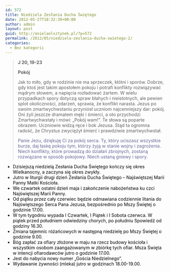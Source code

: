 ```yaml
---
id: 572
title: Niedziela Zesłania Ducha Świętego
date: 2012-05-27T18:32:39+00:00
author: admin
layout: post
guid: http://anielaolsztynek.pl/?p=572
permalink: /2012/05/niedziela-zeslania-ducha-swietego-2/
categories:
  - Bez kategorii
---
```

> **J 20, 19-23**
> 
> **Pokój**
> 
> Jak to miło, gdy w rodzinie nie ma sprzeczek, kłótni i sporów. Dobrze, gdy ktoś jest takim apostołem pokoju i potrafi konflikty rozwiązywać mądrym słowem, a napięcia rozładować żartem. W wielu przypadkach spory dotyczą spraw błahych i nieistotnych, ale pewien splot okoliczności, zdarzeń, sprawia, że konflikt narasta. Jezus po swoim zmartwychwstaniu przyniósł uczniom najcenniejszy dar: pokój. Oni żyli jeszcze dramatem męki i śmierci, a oto przychodzi Zmartwychwstały i mówi: &#8222;Pokój wam!&#8221;. Te słowa są poparte obrazem. Uczniowie widzą ręce i bok Jezusa. Stąd ta ogromna radość, że Chrystus zwyciężył śmierć i prawdziwie zmartwychwstał.
> 
> <span style="color: #666699;">Panie Jezu, dziękuję Ci za pokój serca. Ty, który uciszasz wszystkie burze, daj łaskę pokoju tym, którzy żyją w stanie wojny i zagrożenia. Niech konflikty, które prowadzą do działań zbrojnych, zostaną rozwiązane w sposób pokojowy. Niech ustaną gniewy i spory.</span>

  * <span style="color: #000000;">Dzisiejszą niedzielą Zesłania Ducha Świętego kończy się okres Wielkanocny, a zaczyna się okres zwykły.</span>
  * <span style="color: #000000;">Jutro w liturgii drugi dzień Zesłania Ducha Świętego &#8211; Najświętszej Marii Panny Matki Kościoła.</span>
  * <span style="color: #000000;">We czwartek ostatni dzień maja i zakończenie nabożeństwa ku czci Najświętszej Marii Panny.</span>
  * <span style="color: #000000;">Od piątku przez cały czerwiec będzie odmawiana codziennie litania do Najświętszego Serca Pana Jezusa, bezpośrednio po Mszy Świętej o godzinie 17.00.</span>
  * <span style="color: #000000;">W tym tygodniu wypada I Czwartek, I Piątek i I Sobota czerwca. W piątek przed południem odwiedziny chorych, po południu Spowiedź od godziny 16.30.</span>
  * <span style="color: #000000;">Zmiana tajemnic różańcowych w następną niedzielę po Mszy Świętej o godzinie 9.00.</span>
  * <span style="color: #000000;">Bóg zapłać za ofiary złożone w maju na rzecz budowy kościoła i wszystkim osobom zaangażowanym w zbiórkę tych ofiar. Msza Święta w intencji ofiarodawców jutro o godzinie 17.00.</span>
  * <span style="color: #000000;">Jest do nabycia nowy numer &#8222;Gościa Niedzielnego&#8221;.</span>
  * <span style="color: #000000;">Wydawanie żywności (mleka) jutro w godzinach 18.00-19.00. </span>